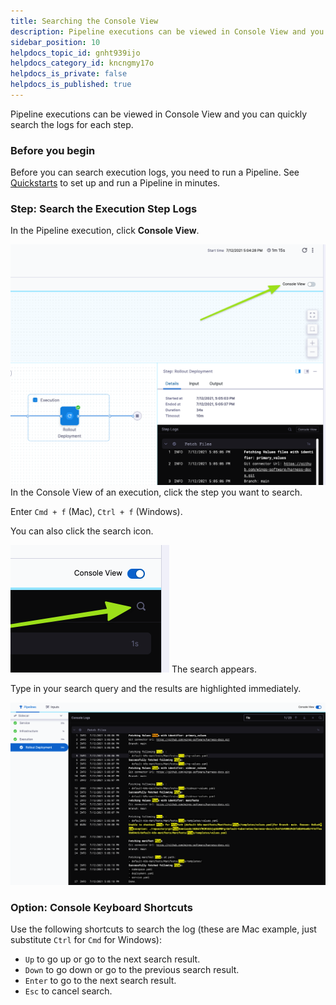 ```yaml
---
title: Searching the Console View
description: Pipeline executions can be viewed in Console View and you can quickly search the logs for each step.
sidebar_position: 10
helpdocs_topic_id: gnht939ijo
helpdocs_category_id: kncngmy17o
helpdocs_is_private: false
helpdocs_is_published: true
---
```


Pipeline executions can be viewed in Console View and you can quickly search the logs for each step.


### Before you begin

Before you can search execution logs, you need to run a Pipeline. See [Quickstarts](../../getting-started/quickstarts.md) to set up and run a Pipeline in minutes.

### Step: Search the Execution Step Logs

In the Pipeline execution, click **Console View**.

![](./static/searching-the-console-view-41.png)
In the Console View of an execution, click the step you want to search.

Enter `Cmd + f` (Mac), `Ctrl + f` (Windows).

You can also click the search icon.

![](./static/searching-the-console-view-42.png)
The search appears.

Type in your search query and the results are highlighted immediately.

![](./static/searching-the-console-view-43.png)
### Option: Console Keyboard Shortcuts

Use the following shortcuts to search the log (these are Mac example, just substitute `Ctrl` for `Cmd` for Windows):

* `Up` to go up or go to the next search result.
* `Down` to go down or go to the previous search result.
* `Enter` to go to the next search result.
* `Esc` to cancel search.

